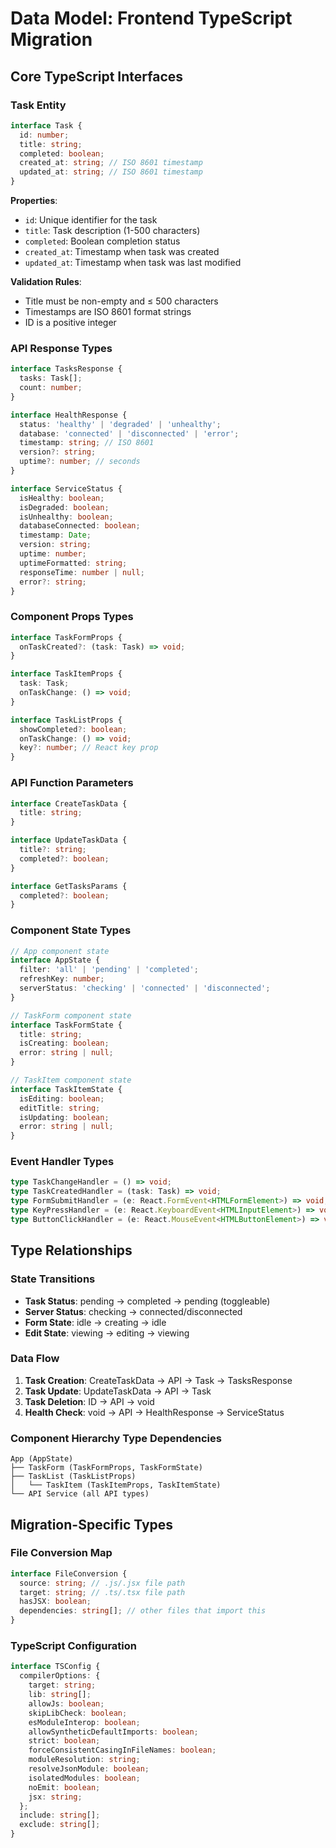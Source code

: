 # Data Model: Frontend TypeScript Migration

## Core TypeScript Interfaces

### Task Entity
```typescript
interface Task {
  id: number;
  title: string;
  completed: boolean;
  created_at: string; // ISO 8601 timestamp
  updated_at: string; // ISO 8601 timestamp
}
```

**Properties**:
- `id`: Unique identifier for the task
- `title`: Task description (1-500 characters)
- `completed`: Boolean completion status
- `created_at`: Timestamp when task was created
- `updated_at`: Timestamp when task was last modified

**Validation Rules**:
- Title must be non-empty and ≤ 500 characters
- Timestamps are ISO 8601 format strings
- ID is a positive integer

### API Response Types
```typescript
interface TasksResponse {
  tasks: Task[];
  count: number;
}

interface HealthResponse {
  status: 'healthy' | 'degraded' | 'unhealthy';
  database: 'connected' | 'disconnected' | 'error';
  timestamp: string; // ISO 8601
  version?: string;
  uptime?: number; // seconds
}

interface ServiceStatus {
  isHealthy: boolean;
  isDegraded: boolean;
  isUnhealthy: boolean;
  databaseConnected: boolean;
  timestamp: Date;
  version: string;
  uptime: number;
  uptimeFormatted: string;
  responseTime: number | null;
  error?: string;
}
```

### Component Props Types
```typescript
interface TaskFormProps {
  onTaskCreated?: (task: Task) => void;
}

interface TaskItemProps {
  task: Task;
  onTaskChange: () => void;
}

interface TaskListProps {
  showCompleted?: boolean;
  onTaskChange: () => void;
  key?: number; // React key prop
}
```

### API Function Parameters
```typescript
interface CreateTaskData {
  title: string;
}

interface UpdateTaskData {
  title?: string;
  completed?: boolean;
}

interface GetTasksParams {
  completed?: boolean;
}
```

### Component State Types
```typescript
// App component state
interface AppState {
  filter: 'all' | 'pending' | 'completed';
  refreshKey: number;
  serverStatus: 'checking' | 'connected' | 'disconnected';
}

// TaskForm component state
interface TaskFormState {
  title: string;
  isCreating: boolean;
  error: string | null;
}

// TaskItem component state
interface TaskItemState {
  isEditing: boolean;
  editTitle: string;
  isUpdating: boolean;
  error: string | null;
}
```

### Event Handler Types
```typescript
type TaskChangeHandler = () => void;
type TaskCreatedHandler = (task: Task) => void;
type FormSubmitHandler = (e: React.FormEvent<HTMLFormElement>) => void;
type KeyPressHandler = (e: React.KeyboardEvent<HTMLInputElement>) => void;
type ButtonClickHandler = (e: React.MouseEvent<HTMLButtonElement>) => void;
```

## Type Relationships

### State Transitions
- **Task Status**: pending → completed → pending (toggleable)
- **Server Status**: checking → connected/disconnected
- **Form State**: idle → creating → idle
- **Edit State**: viewing → editing → viewing

### Data Flow
1. **Task Creation**: CreateTaskData → API → Task → TasksResponse
2. **Task Update**: UpdateTaskData → API → Task
3. **Task Deletion**: ID → API → void
4. **Health Check**: void → API → HealthResponse → ServiceStatus

### Component Hierarchy Type Dependencies
```
App (AppState)
├── TaskForm (TaskFormProps, TaskFormState)
├── TaskList (TaskListProps)
│   └── TaskItem (TaskItemProps, TaskItemState)
└── API Service (all API types)
```

## Migration-Specific Types

### File Conversion Map
```typescript
interface FileConversion {
  source: string; // .js/.jsx file path
  target: string; // .ts/.tsx file path
  hasJSX: boolean;
  dependencies: string[]; // other files that import this
}
```

### TypeScript Configuration
```typescript
interface TSConfig {
  compilerOptions: {
    target: string;
    lib: string[];
    allowJs: boolean;
    skipLibCheck: boolean;
    esModuleInterop: boolean;
    allowSyntheticDefaultImports: boolean;
    strict: boolean;
    forceConsistentCasingInFileNames: boolean;
    moduleResolution: string;
    resolveJsonModule: boolean;
    isolatedModules: boolean;
    noEmit: boolean;
    jsx: string;
  };
  include: string[];
  exclude: string[];
}
```